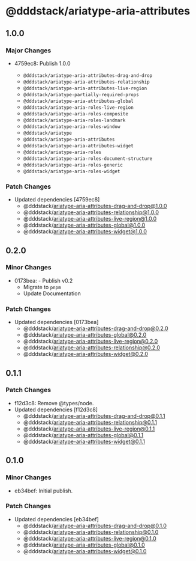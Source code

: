 # @dddstack/ariatype-aria-attributes

## 1.0.0

### Major Changes

- 4759ec8: Publish 1.0.0

  - `@dddstack/ariatype-aria-attributes-drag-and-drop`
  - `@dddstack/ariatype-aria-attributes-relationship`
  - `@dddstack/ariatype-aria-attributes-live-region`
  - `@dddstack/ariatype-partially-required-props`
  - `@dddstack/ariatype-aria-attributes-global`
  - `@dddstack/ariatype-aria-roles-live-region`
  - `@dddstack/ariatype-aria-roles-composite`
  - `@dddstack/ariatype-aria-roles-landmark`
  - `@dddstack/ariatype-aria-roles-window`
  - `@dddstack/ariatype`
  - `@dddstack/ariatype-aria-attributes`
  - `@dddstack/ariatype-aria-attributes-widget`
  - `@dddstack/ariatype-aria-roles`
  - `@dddstack/ariatype-aria-roles-document-structure`
  - `@dddstack/ariatype-aria-roles-generic`
  - `@dddstack/ariatype-aria-roles-widget`

### Patch Changes

- Updated dependencies [4759ec8]
  - @dddstack/ariatype-aria-attributes-drag-and-drop@1.0.0
  - @dddstack/ariatype-aria-attributes-relationship@1.0.0
  - @dddstack/ariatype-aria-attributes-live-region@1.0.0
  - @dddstack/ariatype-aria-attributes-global@1.0.0
  - @dddstack/ariatype-aria-attributes-widget@1.0.0

## 0.2.0

### Minor Changes

- 0173bea: - Publish v0.2
  - Migrate to `pnpm`
  - Update Documentation

### Patch Changes

- Updated dependencies [0173bea]
  - @dddstack/ariatype-aria-attributes-drag-and-drop@0.2.0
  - @dddstack/ariatype-aria-attributes-global@0.2.0
  - @dddstack/ariatype-aria-attributes-live-region@0.2.0
  - @dddstack/ariatype-aria-attributes-relationship@0.2.0
  - @dddstack/ariatype-aria-attributes-widget@0.2.0

## 0.1.1

### Patch Changes

- f12d3c8: Remove @types/node.
- Updated dependencies [f12d3c8]
  - @dddstack/ariatype-aria-attributes-drag-and-drop@0.1.1
  - @dddstack/ariatype-aria-attributes-relationship@0.1.1
  - @dddstack/ariatype-aria-attributes-live-region@0.1.1
  - @dddstack/ariatype-aria-attributes-global@0.1.1
  - @dddstack/ariatype-aria-attributes-widget@0.1.1

## 0.1.0

### Minor Changes

- eb34bef: Initial publish.

### Patch Changes

- Updated dependencies [eb34bef]
  - @dddstack/ariatype-aria-attributes-drag-and-drop@0.1.0
  - @dddstack/ariatype-aria-attributes-relationship@0.1.0
  - @dddstack/ariatype-aria-attributes-live-region@0.1.0
  - @dddstack/ariatype-aria-attributes-global@0.1.0
  - @dddstack/ariatype-aria-attributes-widget@0.1.0
